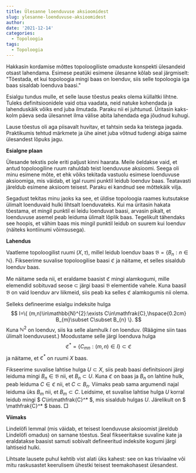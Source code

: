 ```yaml
---
title: Ülesanne loenduvuse aksioomidest
slug: ylesanne-loenduvuse-aksioomidest
author:
date: '2021-12-14'
categories:
  - Topoloogia
tags:
  - Topoloogia
---
```


Hakkasin kordamise mõttes topoloogiliste omaduste konspekti ülesandeid otsast lahendama. Esimese peatüki esimene ülesanne kõlab seal järgmiselt: "Tõestada, et kui topoloogia mingi baas on loenduv, siis selle topoloogia iga baas sisaldab loenduva baasi."

Esialgu tundus mulle, et selle lause tõestus peaks olema küllaltki lihtne. Tuleks definitsioonidele vaid otsa vaadata, neid natuke kohendada ja lahenduskäik võiks end juba ilmutada. Paraku nii ei juhtunud. Üritasin kaks-kolm päeva seda ülesannet ilma välise abita lahendada ega jõudnud kuhugi. 

Lause tõestus oli aga piisavalt huvitav, et tahtsin seda ka teistega jagada. Praktikumis tehtud märkmete ja ühe ainet juba võtnud tudengi abiga saime ülesandest lõpuks jagu.

**Esialgne plaan**

Ülesande tekstis pole eriti paljust kinni haarata. Meile öeldakse vaid, et antud topoloogiline ruum rahuldab teist loenduvuse aksioomi. Seega oli minu esimene mõte, et ehk võiks tekitada vastuolu esimese loenduvuse aksioomiga, mis väidab, et igal ruumi punktil leidub loenduv baas. Teatavasti järeldub esimene aksioom teisest. Paraku ei kandnud see mõttekäik vilja. 

Segadust tekitas minu jaoks ka see, et üldise topoloogia raames kutsutakse ülimalt loenduvaid hulki lihtsalt loenduvateks. Kui ma üritasin hakata tõestama, et mingil punktil ei leidu loenduvat baasi, arvasin pikalt, et loenduvuse asemel peab leiduma ülimalt lõplik baas. Tegelikult tähendaks see hoopis, et vähim baas mis mingil punktil leidub on suurem kui loenduv (näiteks kontiinumi võimsusega).

**Lahendus**

Vaatleme topoloogilist ruumi $(X, \tau)$, millel leidub loenduv baas $\mathfrak{B} = \{ B_{n}:n\in \mathbb{N} \}$. Fikseerime suvalise topoloogilise baasi $\mathfrak{C}$ ja näitame, et selles sisaldub loenduv baas.

Me näitame seda nii, et eraldame baasist $\mathfrak{C}$ mingi alamkogumi, mille elemendid sobituvad seose $\subset$ järgi baasi $\mathfrak{B}$ elementide vahele. Kuna baasil $\mathfrak{B}$ on vaid loenduv arv liikmeid, siis peab ka selles $\mathfrak{C}$ alamkogumis nii olema.

Selleks defineerime esialgu indeksite hulga
$$
I=\{ (m,n)\in\mathbb{N}^{2}:\exists C\in\mathfrak{C},\hspace{0.2cm} B_{m}\subset C\subset B_{n} \}.
$$ 
Kuna $\mathbb{N}^{2}$ on loenduv, siis ka selle alamhulk $I$ on loenduv. (Räägime siin taas ülimalt loenduvusest.) Moodustame selle järgi loenduva hulga 
$$
\mathfrak{C}^* = \{ C_{mn}:(m,n)\in I \}\subset\mathfrak{C}
$$ 
ja näitame, et $\mathfrak{C}^*$ on ruumi $X$ baas.

Fikseerime suvalise lahtise hulga $U\subset X$, siis peab baasi definitsiooni järgi leiduma mingi $B_{n}\in\mathfrak{B}$ nii, et $B_{n}\subset U$. Kuna $\mathfrak{C}$ on baas ja $B_{n}$ on lahtine hulk, peab leiduma $C\in\mathfrak{C}$ nii, et $C\subset B_{n}$. Viimaks peab sama argumendi najal leiduma üks $B_{m}$ nii, et $B_{m}\subset C$. Leidsime, et suvalise lahtise hulga $U$ korral leidub mingi $ C\in\mathfrak{C}^* $, mis sisaldub hulgas $U$. Järelikult on $ \mathfrak{C}^* $ baas. $\Box$

**Viimaks**

Lindelöfi lemmal (mis väidab, et teisest loenduvuse aksioomist järeldub Lindelöfi omadus) on sarnane tõestus. Seal fikseeritakse suvaline kate ja eraldatakse baasist samuti sobivalt defineeritud indeksite kogumi järgi lahtiseid hulki.

Lihtsate lausete puhul kehtib vist alati üks kahest: see on kas triviaalne või mitu raskusastet keerulisem ühestki teisest teemakohasest ülesandest.